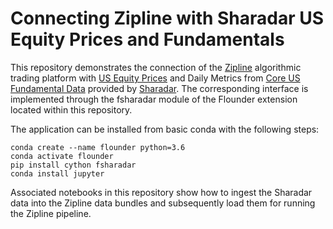 # Connecting Zipline with Sharadar US Equity Prices and Fundamentals

This repository demonstrates the connection of the [Zipline](https://github.com/quantopian/zipline)
algorithmic trading platform
with [US Equity Prices](https://www.quandl.com/databases/SEP/data) and Daily Metrics from [Core US Fundamental Data](https://www.quandl.com/databases/SF1/data)
provided by [Sharadar](https://www.quandl.com/publishers/sharadar). The corresponding
interface is implemented through the fsharadar module of the Flounder extension located
within this repository. 

The application can be installed from basic conda with the following steps:

    conda create --name flounder python=3.6
    conda activate flounder
    pip install cython fsharadar
    conda install jupyter

Associated notebooks in this repository show how to ingest the Sharadar data into
the Zipline data bundles and subsequently load them for running the Zipline pipeline.




